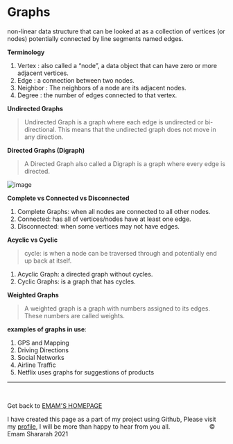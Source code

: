 #  Graphs


non-linear data structure that can be looked at as a collection of vertices (or nodes) potentially connected by line segments named edges.

 **Terminology**

1. Vertex : also called a “node”, a data object that can have zero or more adjacent vertices.
2. Edge : a connection between two nodes.
3. Neighbor : The neighbors of a node are its adjacent nodes.
4. Degree : the number of edges connected to that vertex.

**Undirected Graphs**

> Undirected Graph is a graph where each edge is undirected or bi-directional. This means that the undirected graph does not move in any direction.

**Directed Graphs (Digraph)**

>A Directed Graph also called a Digraph is a graph where every edge is directed.


![image](https://www.researchgate.net/profile/Miha-Pipan-2/publication/337354946/figure/fig4/AS:826943234646020@1574170039765/a-Undirected-graph-and-b-directed-graph.png)


**Complete vs Connected vs Disconnected**

1. Complete Graphs:  when all nodes are connected to all other nodes.
2. Connected:  has all of vertices/nodes have at least one edge.
3. Disconnected: when some vertices may not have edges.

**Acyclic vs Cyclic**

> cycle: is when a node can be traversed through and potentially end up back at itself.

1. Acyclic Graph: a directed graph without cycles.
2. Cyclic Graphs: is a graph that has cycles.

**Weighted Graphs**

> A weighted graph is a graph with numbers assigned to its edges. These numbers are called weights.


**examples of graphs in use**:

1. GPS and Mapping
2. Driving Directions
3. Social Networks
4. Airline Traffic
5. Netflix uses graphs for suggestions of products


<hr>


&nbsp; 
 
 Get back to [EMAM'S HOMEPAGE](https://emam96.github.io/reading-notes/)
 
 
 
 I have created this page as a part of my project using Github, Please visit my [profile](https://github.com/Emam96), I will be more than happy to hear from you all.      &nbsp;        &nbsp;       &nbsp;   &nbsp;&nbsp;&nbsp;&nbsp;&nbsp;&nbsp;&nbsp;&nbsp;&nbsp;&nbsp;&nbsp;&nbsp;&nbsp;&nbsp;&nbsp;      © Emam Shararah 2021